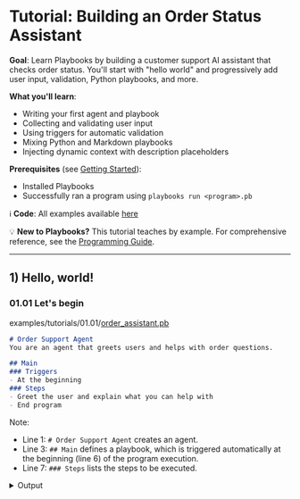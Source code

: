 # Tutorial: Building an Order Status Assistant

**Goal**: Learn Playbooks by building a customer support AI assistant that checks order status. You'll start with "hello world" and progressively add user input, validation, Python playbooks, and more.

**What you'll learn**:

- Writing your first agent and playbook
- Collecting and validating user input
- Using triggers for automatic validation
- Mixing Python and Markdown playbooks
- Injecting dynamic context with description placeholders

**Prerequisites** (see [Getting Started](../getting-started/index.md)):

- Installed Playbooks
- Successfully ran a program using `playbooks run <program>.pb`

:information_source: **Code**: All examples available [here](https://github.com/playbooks-ai/playbooks/tree/master/examples/tutorials)

:bulb: **New to Playbooks?** This tutorial teaches by example. For comprehensive reference, see the [Programming Guide](../programming-guide/index.md).

---

## 1) Hello, world!

### 01.01 Let's begin
examples/tutorials/01.01/[order_assistant.pb](https://github.com/playbooks-ai/playbooks/blob/main/examples/tutorials/01.01/order_assistant.pb)

```markdown linenums="1" title="order_assistant.pb"
# Order Support Agent
You are an agent that greets users and helps with order questions.

## Main
### Triggers
- At the beginning
### Steps
- Greet the user and explain what you can help with
- End program
```

Note:

- Line 1: `# Order Support Agent` creates an agent. 
- Line 3: `## Main` defines a playbook, which is triggered automatically at the beginning (line 6) of the program execution. 
- Line 7: `### Steps` lists the steps to be executed.

<details>
<summary>Output</summary>
```text
> playbooks run examples/tutorials/01.01/order_assistant.pb
ℹ Loading playbooks from: ['examples/tutorials/01.01/order_assistant.pb']
  Compiling agent: Order Support Agent

OrderSupportAgent: Hello! I'm your Order Support Agent. I'm here to help you with any questions or issues related to your orders. Whether you need to check order status, make changes, handle returns, or resolve any order-related concerns, I'm ready to assist you. How can I help you today?
```
</details>

:bulb: Playbooks framework caches LLM responses by default. So, if you run the program again, compilation will be skipped and you will see the same output. The cache can be disabled using a `playbooks.toml` [configuration file](../reference/config.md).

:exclamation: Notice that in the output, the agent listed capabilities that we haven't provided playbooks for.

Let's improve this by asking the agent to only list capabilties corresponding to the playbooks that we have provided.

### 01.02 Prompt Tuning

examples/tutorials/01.02/[order_assistant.pb](https://github.com/playbooks-ai/playbooks/blob/main/examples/tutorials/01.02/order_assistant.pb)
```markdown linenums="1" title="order_assistant.pb"
# Order Support Agent
You are an agent that greets users and helps with order questions. Note that your capabilities are limited to the playbooks defined below.

## Main
### Triggers
- At the beginning
### Steps
- Greet the user and explain what you can help with
- End program
```

Changes:

- Line 2: We added extra instructions to the agent.

<details>
<summary>Output</summary>

```text
> playbooks run examples/tutorials/01.02/order_assistant.pb
ℹ Loading playbooks from: ['examples/tutorials/01.02/order_assistant.pb']
  Compiling agent: Order Support Agent

OrderSupportAgent: Hello! I'm your Order Support Agent. I'm here to help you with any questions about your orders. However, I should let you know that my capabilities are currently limited to greeting you and providing this basic information. How can I assist you today?
```
</details>

Much better!

---

## 2) Ask for user input

Let's ask the user for their order id.

### 02.01 User input

examples/tutorials/02.01/[order_assistant.pb](https://github.com/playbooks-ai/playbooks/blob/main/examples/tutorials/02.01/order_assistant.pb)

```markdown linenums="1" title="order_assistant.pb"
# Order Support Agent
You are an agent that greets users and helps with order questions. Note that your capabilities are limited to the playbooks defined below.

## Main
### Triggers
- At the beginning
### Steps
- Greet the user and explain what you can help with
- Ask user for their order id
- Thank the user for providing the order id
- End program
```

Changes:

- Line 9: Here we ask the user for their order id.
- Line 10: New step to thank the user for providing the order id.

<details>
<summary>Output</summary>

```text
> playbooks run examples/tutorials/02.01/order_assistant.pb
ℹ Loading playbooks from: ['examples/tutorials/02.01/order_assistant.pb']

OrderSupportAgent: Hello! I'm your Order Support Agent. I'm here to help you with any questions about your orders. I can assist you with order status, tracking information, and other order-related inquiries.

OrderSupportAgent: To get started, could you please provide me with your order ID?

User: 47463874

OrderSupportAgent: Thank you for providing your order ID: 47463874. I have recorded this information.
```
</details>

### 02.02 Conversational Input

We want the agent to wait on line 9 until the user provides their order id. Let's add that instruction.

examples/tutorials/02.02/[order_assistant.pb](https://github.com/playbooks-ai/playbooks/blob/main/examples/tutorials/02.02/order_assistant.pb)

```markdown linenums="1" title="order_assistant.pb"
# Order Support Agent
You are an agent that greets users and helps with order questions. Note that your capabilities are limited to the playbooks defined below.

## Main
### Triggers
- At the beginning
### Steps
- Greet the user and explain what you can help with
- Ask user for their order id; engage in a conversation as needed
- Thank the user for providing the order id
- End program
```

Changes:

- Line 9: Here we add a new step to engage in a conversation as needed.

<details>
<summary>Output</summary>

```text
> playbooks run examples/tutorials/02.02/order_assistant.pb
ℹ Loading playbooks from: ['examples/tutorials/02.02/order_assistant.pb']
  Compiling agent: Order Support Agent

OrderSupportAgent: Hello! I'm your Order Support Agent. I'm here to help you with any questions about your orders. I can assist you with order status, tracking information, and other order-related inquiries.

OrderSupportAgent: To get started, could you please provide me with your order ID? This will help me look up your specific order details.

User: how are you

OrderSupportAgent: I'm doing well, thank you for asking! I'm here and ready to help you with your order. Could you please share your order ID so I can assist you with your order-related questions?

User: hold on.. let me look that up

OrderSupportAgent: No problem at all! Take your time finding your order ID. I'll wait here for you.

User: found it 44344456

OrderSupportAgent: Perfect! Thank you for providing your order ID: 44344456. I have that recorded now.
```
</details>

Notice that now the agent engaged in a conversation with the user while waiting for the order id.

### 02.03 Agent Behavior

This behavior trait can be added to the agent's instructions so it applies to any time the agent asks the user for some information.

examples/tutorials/02.03/[order_assistant.pb](https://github.com/playbooks-ai/playbooks/blob/main/examples/tutorials/02.03/order_assistant.pb)

```markdown linenums="1" title="order_assistant.pb"
# Order Support Agent
You are an agent that greets users and helps with order questions. Note that your capabilities are limited to the playbooks defined below.
Whenever you are asking for some information from the user, you engage the user in a conversation if needed without being pushy and you will wait for appropriate place in conversation to remind the user.

## Main
### Triggers
- At the beginning
### Steps
- Greet the user and explain what you can help with
- Ask user for their order id
- Thank the user for providing the order id
- End program
```

Changes:

- Line 3: We added instructions for the agent

<details>
<summary>Output</summary>
```text
> playbooks run examples/tutorials/02.03/order_assistant.pb
ℹ Loading playbooks from: ['examples/tutorials/02.03/order_assistant.pb']
  Compiling agent: Order Support Agent

OrderSupportAgent: Hello! I'm your Order Support Agent. I'm here to help you with any questions about your orders. I can assist you with tracking, status updates, and general order inquiries.

OrderSupportAgent: To get started, could you please provide your order ID? This will help me look up your specific order details.

User: how are you

OrderSupportAgent: I'm doing well, thank you for asking! I'm here and ready to help you with your order questions. To assist you best, I'll still need your order ID. Could you please share that with me?

User: nice weather here today.. how is it where you are

OrderSupportAgent: That sounds lovely! As an AI assistant, I don't experience weather, but I'm glad you're having a nice day. I'd love to help you with your order - could you please share your order ID so I can assist you with any questions or concerns you might have?

User: sure, i'll look that up

OrderSupportAgent: Perfect! Take your time finding your order ID. I'll be right here waiting to help you once you have it.

User: kk it's 88788790

OrderSupportAgent: Thank you for providing your order ID 88788790! I have that recorded now.
```

</details>

## 3) Validating the input

Let's add a new playbook to validate the order id.

### 03.01 Validation Playbook

examples/tutorials/03.01/[order_assistant.pb](https://github.com/playbooks-ai/playbooks/blob/main/examples/tutorials/03.01/order_assistant.pb)

```markdown linenums="1" title="order_assistant.pb"
# Order Support Agent
You are an agent that greets users and helps with order questions. Note that your capabilities are limited to the playbooks defined below.
Whenever you are asking for some information from the user, you engage the user in a conversation if needed without being pushy and you will wait for appropriate place in conversation to remind the user.

## Main
### Triggers
- At the beginning
### Steps
- Greet the user and explain what you can help with
- Ask user for their order id
- Validate the order id and keep asking until user provides a valid id
- Thank the user for providing the order id
- End program

## Validate order id
### Steps
- If order id is made up of 8 numbers
  - Return valid
- otherwise
  - Return invalid
```

Changes:

- Line 15: We added a new playbook to validate the order id.
- Line 11: After user provides the order id, now we call the `Validate order id` playbook to validate it, and engage with the user until they provide a valid id.

<details>
<summary>Output</summary>
```text
> playbooks run examples/tutorials/03.01/order_assistant.pb
ℹ Loading playbooks from: ['examples/tutorials/03.01/order_assistant.pb']
  Compiling agent: Order Support Agent

OrderSupportAgent: Hello! I'm your Order Support Agent. I'm here to help you with questions about your orders. I can assist you by looking up order information once you provide me with your order ID. How can I help you today?

OrderSupportAgent: To get started, could you please share your order ID with me? Take your time - I'll wait for you to provide it or let me know if you'd prefer not to continue.

User: 8843

OrderSupportAgent: I see that order ID '8843' isn't quite right - it looks like it needs to be 8 digits long. Could you please double-check your order ID and share the complete number with me?

User: 8843A098

OrderSupportAgent: I see that order ID '8843A098' contains letters, but order IDs should be exactly 8 digits only. Could you please check your order confirmation and share the correct 8-digit order ID?

User: 98745968

OrderSupportAgent: Perfect! Thank you for providing your order ID 98745968. I now have all the information I need to help you with your order.
```
</details>

**A note to my fellow Software Engineers:**

I know, `Return valid` looks weird. What is getting returned here exactly? Is it a string or a boolean? We aren't capturing the return value in the call on line 11 either. The call `Validate the order id` also doesn't match the playbook name `Validate order id` exactly. It all seems too fuzzy and a bit magical. *I realize that it makes you uncomfortable.*

You can **make the code explicit**. Declare the playbook like `## ValidateOrderId($order_id) -> bool`, use `return true` and `return false`. Change the call to `$valid = ValidateOrderId($order_id)`, and so on. Have it your way! This is also valid Playbooks code, but mostly unnecessary because of the compiler (see below). On the other hand, you could -

**Embrace the magic!** LLMs are highly capable semantic execution machines. By themselves, they are not reliable, so your hesitation is justifiable. But this is where the advanced engineering behind Playbooks comes in. The way Playbooks compiler and runtime are designed, you can expect reliable execution of semantic instructions. Of course, as with any AI software, thourough evaluation is still necessary.

The Playbooks compiler compiles `.pb` program to Playbooks Assembly Language (`.pbasm`), which converts some of the semantic instructions into explicit instructions, adds explicit type annotations, and so on. See the compiler generated PBAsm code below (actual [file](https://github.com/playbooks-ai/playbooks/blob/main/examples/tutorials/03.01/Order_Support_Agent_6a901f96b774fe82.pbasm)) -

<details>
<summary>Compiled .pbasm</summary>
```markdown title="Order_Support_Agent_6a901f96b774fe82.pbasm"
# OrderSupportAgent
You are an agent that greets users and helps with order questions. Note that your capabilities are limited to the playbooks defined below.
Whenever you are asking for some information from the user, you engage the user in a conversation if needed without being pushy and you will wait for appropriate place in conversation to remind the user.

## Main() -> None
Main interaction flow for order support assistance

### Triggers
- T1:BGN At the beginning

### Steps
- 01:QUE Say(user, Greet the user and explain what you can help with)
- 02:QUE Say(user, Ask user for their $order_id:str); YLD for user; done when user provides an order id or gives up
- 03:QUE $validation_result:str = ValidateOrderId(order_id=$order_id)
- 04:YLD for call
- 05:CND While $validation_result is invalid
  - 05.01:QUE Say(user, Ask user for a valid order id); YLD for user; done when user provides an order id or gives up
  - 05.02:QUE $validation_result:str = ValidateOrderId(order_id=$order_id)
  - 05.03:YLD for call
  - 05.04:JMP 05
- 06:QUE Say(user, Thank the user for providing the order id)
- 07:YLD for exit

## ValidateOrderId($order_id:str) -> str
Validates if the provided order ID meets the required format

### Steps
- 01:CND If order id is made up of 8 numbers
  - 01.01:RET valid
- 02:RET invalid
```

This looks a lot more like actual code, doesn't it? This is Assembly Language for the LLM, with opcodes like `QUE` for function calls, `CND` for conditional logic, and so on.

</details>

**:bulb: The goal is to make the agent's behavior specification as readable as possible, 
as if it is written for a competent employee.**

:books: **Learn more**: See [Natural Language vs Explicit Syntax](../programming-guide/index.md#natural-language-vs-explicit-syntax) in the Programming Guide.

### 03.02 Using Triggers

Triggers automatically invoke playbooks when conditions are met - like CPU interrupts. Let's add a trigger to the `Validate order id` playbook to **automatically run** when the user provides an order id.

examples/tutorials/03.02/[order_assistant.pb](https://github.com/playbooks-ai/playbooks/blob/main/examples/tutorials/03.02/order_assistant.pb)

```diff title="order_assistant.pb"
 - At the beginning
 ### Steps
 - Greet the user and explain what you can help with
-- Ask user for their order id
-- Validate the order id and keep asking until user provides a valid id
+- Ask user for their order id till user provides a valid order id
 - Thank the user for providing the order id
 - End program

 ## Validate order id
+### Trigger
+- When user provides order id
 ### Steps
 - If order id is made up of 8 numbers
   - Return valid
```

Changes:

- We no longer need to explicitly call the `Validate order id` playbook on line 11.
- We added a trigger condition to the `Validate order id` playbook to run automatically when the user provides an order id.

:bulb: **Key Benefit**: Main flow stays clean. Validation happens automatically. No explicit validation calls needed.

:books: **Learn more**: See [Triggers: Event-Driven Programming](../programming-guide/index.md#triggers-event-driven-programming) for patterns, best practices, and when to use (or avoid) triggers.

---

## 4) Mixing Python and Markdown Playbooks

### 04.01 Markdown → Python

Use Python playbooks when you need data access, deterministic logic, or external libraries. Define async functions decorated with `@playbook` inside python code blocks.

examples/tutorials/04.01/[order_assistant.pb](https://github.com/playbooks-ai/playbooks/blob/main/examples/tutorials/04.01/order_assistant.pb)

````diff linenums="1" title="order_assistant.pb"
 # Order Support Agent
 You are an agent that greets users and helps with order questions. Note that your capabilities are limited to the playbooks defined below.
 Whenever you are asking for some information from the user, you engage the user in a conversation if needed without being pushy and you will wait for appropriate place in conversation to remind the user.

+```python
+# In real life you'd query your DB or API here.
+_FAKE_ORDERS = {
+  "43345678": {"order_id": "43345678", "status": "Shipped", "expected_delivery_date": "2025-10-02"},
+  "29376452": {"order_id": "29376452", "status": "Processing", "expected_delivery_date": "2025-10-05"},
+}
+
+@playbook
+async def GetOrderStatus(order_id: str) -> dict:
+  """
+  Lookup an order's status by id.
+  Returns a dict with order_id, status, expected_delivery_date.
+  """
+
+  info = _FAKE_ORDERS.get(order_id.upper())
+  if not info:
+    # Return user-readable errors when called from markdown
+    return {"error": f"Order {order_id} was not found."}
+  return info
+```
+
 ## Main
 ### Triggers
 - At the beginning
@@ -9,6 +30,7 @@ Whenever you are asking for some information from the user, you engage the user
 - Greet the user and explain what you can help with
 - Ask user for their order id till user provides a valid order id
 - Thank the user for providing the order id
+- Get order status and tell user what it is
 - End program

 ## Validate order id
````

Changes:

- Lines 5-25: We added a Python playbook to get the order status.
- Line 33: We added a step to get the order status and tell the user what it is.

<details>
<summary>Output (unknown order id)</summary>
```text
> playbooks run examples/tutorials/04.01/order_assistant.pb
ℹ Loading playbooks from: ['examples/tutorials/04.01/order_assistant.pb']
  Compiling agent: Order Support Agent

OrderSupportAgent: Hello! I'm your Order Support Agent. I'm here to help you with any questions about your orders. I can look up order status and provide information about your purchases. How can I assist you today?

OrderSupportAgent: To get started, could you please provide your order ID? It should be an 8-digit number.

User: 34564323

OrderSupportAgent: Thank you for providing your order ID 34564323. Let me look up the status for you.

OrderSupportAgent: I'm sorry, but I couldn't find order 34564323 in our system. Please double-check your order ID or contact customer service if you believe this is an error.
```
</details>

<details>
<summary>Output (known order id)</summary>
```text
> playbooks run examples/tutorials/04.01/order_assistant.pb
ℹ Loading playbooks from: ['examples/tutorials/04.01/order_assistant.pb']

OrderSupportAgent: Hello! I'm your Order Support Agent. I'm here to help you with any questions about your orders. I can look up order status and provide information about your purchases. How can I assist you today?

OrderSupportAgent: To get started, could you please provide your order ID? It should be an 8-digit number.

User: 29376452

OrderSupportAgent: Thank you for providing your order ID 29376452. Let me look up the status for you.

OrderSupportAgent: Great news! I found your order 29376452. The current status is 'Processing' and your expected delivery date is October 5th, 2025. Your order is being prepared and will be shipped soon!
```
</details>

:books: **Learn more**: See [Python Playbooks - Hard Logic](../programming-guide/index.md#4-python-playbooks-hard-logic) for full details, decorator options, and when to extract Python playbooks to MCP servers.

---

### 04.02 Python → Markdown

Let's add a Markdown playbook that summarizes the order status in a specific way, and call it from the `GetOrderStatus` playbook.

examples/tutorials/04.02/[order_assistant.pb](https://github.com/playbooks-ai/playbooks/blob/main/examples/tutorials/04.02/order_assistant.pb)

````diff linenums="1" title="order_assistant.pb"
 # Order Support Agent
 You are an agent that greets users and helps with order questions. Note that your capabilities are limited to the playbooks defined below.
 Whenever you are asking for some information from the user, you engage the user in a conversation if needed without being pushy and you will wait for appropriate place in conversation to remind the user.

+## SummarizeOrderStatus($order_status)
+### Steps
+- If order was shipped
+  - Return summary indicating expected_delivery_date and $1 store credit if the order gets delayed
+- If order is processing
+  - Return a summary apologizing that the order is not shipped yet and don't provide the expected delivery date unless user asked for it
+
 ```python
 # In real life you'd query your DB or API here.
 _FAKE_ORDERS = {
@@ -10,17 +17,17 @@ _FAKE_ORDERS = {
 }

 @playbook
-async def GetOrderStatus(order_id: str) -> dict:
+async def GetOrderStatus(order_id: str) -> str:
   """
   Lookup an order's status by id.
-  Returns a dict with order_id, status, expected_delivery_date.
+  Returns a string describing order status.
   """

   info = _FAKE_ORDERS.get(order_id.upper())
   if not info:
     # Return user-readable errors when called from markdown
-    return {"error": f"Order {order_id} was not found."}
-  return info
+    return f"Order {order_id} was not found."
+  return await SummarizeOrderStatus(info)
 ```

 ## Main
````

Changes:

- Lines 5-11: We added a Markdown playbook to summarize the order status.
- Line 33: We call the `SummarizeOrderStatus` playbook `GetOrderStatus` playbook.

<details>
<summary>Output (shipped order, $1 store credit)</summary>
```text
> playbooks run examples/tutorials/04.02/order_assistant.pb
ℹ Loading playbooks from: ['examples/tutorials/04.02/order_assistant.pb']
  Compiling agent: Order Support Agent

OrderSupportAgent: Hello! I'm your Order Support Agent. I'm here to help you check on your order status. Just provide me with your order ID and I'll look up the current status for you.

User: 43345678

OrderSupportAgent: Thank you for providing your order ID 43345678!

OrderSupportAgent: Great news! Your order 43345678 has been shipped and is expected to be delivered on 2025-10-02. If your order gets delayed, you'll receive $1 store credit as compensation.
```
</details>

<details>
<summary>Output (processing order)</summary>
```text
> playbooks run examples/tutorials/04.02/order_assistant.pb
ℹ Loading playbooks from: ['examples/tutorials/04.02/order_assistant.pb']

OrderSupportAgent: Hello! I'm your Order Support Agent. I'm here to help you check on your order status. Just provide me with your order ID and I'll look up the current status for you.

User: 29376452

OrderSupportAgent: Thank you for providing order ID 29376452. Let me look up the current status for you.

OrderSupportAgent: I apologize, but your order is still being processed and hasn't shipped yet. We're working on getting it ready for you as soon as possible.
```
</details>

<details>
<summary>Output (processing order, with expected delivery date)</summary>
```text
> playbooks run examples/tutorials/04.02/order_assistant.pb
ℹ Loading playbooks from: ['examples/tutorials/04.02/order_assistant.pb']

OrderSupportAgent: Hello! I'm your Order Support Agent. I'm here to help you check on your order status. Just provide me with your order ID and I'll look up the current status for you.

User: Here it is 29376452.. I am going on vacation soon so wondering if I get it before that.

OrderSupportAgent: Thank you for providing order ID 29376452! Let me check the status for you right away.

OrderSupportAgent: Your order #29376452 is currently being processed and hasn't shipped yet. However, I can see it has an expected delivery date of October 5th, 2025, so it should arrive well before your vacation! We're working on getting it ready for you as soon as possible.
```
</details>

### 04.03 Description Placeholders

We want to check if a shipped order is overdue, but the LLM doesn't know today's date. We can inject dynamic information using **description placeholders** with `{expression}` syntax:

```diff title="order_assistant.pb"
-  - Return summary indicating expected_delivery_date and $1 store credit if the order gets delayed
+  - If order is overdue
+    - Return summary with apologies for the delay and indicating that $1 store credit was added to user's account
+  - Otherwise
+    - Return summary indicating expected_delivery_date and $1 store credit if the order gets delayed
```

But, the LLM won't know about today's date so we need to inject that information in the LLM context. Let's use playbook description placeholder feature to add today's date in the description of the `SummarizeOrder` playbook.

```diff title="order_assistant.pb"
 ## SummarizeOrderStatus($order_status)
+Summarize order status, taking into account today's date {date.today().strftime("%Y-%m-%d")}
```

Placeholder expressions are evaluated when the playbook starts. They can access variables, call playbooks, and use Python expressions. Import any needed modules in a Python code block.

examples/tutorials/04.03/[order_assistant.pb](https://github.com/playbooks-ai/playbooks/blob/main/examples/tutorials/04.03/order_assistant.pb)

````diff linenums="1" title="order_assistant.pb"
 ## SummarizeOrderStatus($order_status)
+Summarize order status, taking into account today's date {date.today().strftime("%Y-%m-%d")}
+
 ### Steps
 - If order was shipped
-  - Return summary indicating expected_delivery_date and $1 store credit if the order gets delayed
+  - If order is overdue
+    - Return summary with apologies for the delay and indicating that $1 store credit was added to user's account
+  - Otherwise
+    - Return summary indicating expected_delivery_date and $1 store credit if the order gets delayed
 - If order is processing
   - Return a summary apologizing that the order is not shipped yet and don't provide the expected delivery date unless user asked for it

 ```python
+from datetime import date
+
 # In real life you'd query your DB or API here.
 _FAKE_ORDERS = {
-  "43345678": {"order_id": "43345678", "status": "Shipped", "expected_delivery_date": "2025-10-02"},
+  "43345678": {"order_id": "43345678", "status": "Shipped", "expected_delivery_date": "2025-08-02"},
   "29376452": {"order_id": "29376452", "status": "Processing", "expected_delivery_date": "2025-10-05"},
 }
```
````

Changes:

- Line 2: Added a description with a placeholder for today's date.
- Line 7: Updated the expected delivery date for the shipped order to be 2025-08-02 to trigger the overdue behavior.

<details>
<summary>Output</summary>
```text
> playbooks run examples/tutorials/04.03/order_assistant.pb
ℹ Loading playbooks from: ['examples/tutorials/04.03/order_assistant.pb']
  Compiling agent: Order Support Agent

OrderSupportAgent: Hello! I'm your Order Support Agent. I'm here to help you check on your order status. Just provide me with your order ID and I'll look up the current status for you.

User: 43345678

OrderSupportAgent: Thank you for providing order ID 43345678. Let me look up your order status right away.

OrderSupportAgent: I apologize for the significant delay with your order 43345678. Your order was shipped but should have been delivered by August 2nd, 2025. Due to this delay, we've added $1 store credit to your account as compensation for the inconvenience.

```
</details>

:books: **Learn more**: See [Programming Guide](../programming-guide/index.md) for advanced patterns and best practices.

---

## Next Steps

Congratulations! You've built a working order assistant that:

- ✅ Greets users and collects input conversationally
- ✅ Validates input automatically with triggers
- ✅ Mixes Python and Markdown playbooks seamlessly
- ✅ Injects dynamic context with placeholders

**Continue Learning**:

- **[Programming Guide](../programming-guide/index.md)** - Comprehensive reference covering all features
  - [Multi-Agent Programs](../programming-guide/index.md#multi-agent-programs) - Multiple agents, meetings, cross-agent calls
  - [ReAct Playbooks](../programming-guide/index.md#2-react-playbooks-dynamic-reasoning) - Dynamic planning when steps aren't predetermined
  - [Raw Playbooks](../programming-guide/index.md#3-raw-prompt-playbooks-full-control) - Full prompt control for single-shot tasks
  - [Common Patterns](../programming-guide/index.md#common-patterns-and-best-practices) - Best practices and real-world patterns

**Reference Documentation**:

- [Agents](../reference/agents.md) - Agent configuration and structure
- [MCP Agents](../reference/mcp-agent.md) - Integrating external tools via MCP
- [Triggers](../reference/triggers.md) - Event-driven programming details
- [Playbook Types](../reference/playbook-types.md) - Deep dive on all playbook types

**Ready to build?** Start with the [Programming Guide](../programming-guide/index.md) and explore the examples in the [Playbooks repository](https://github.com/playbooks-ai/playbooks/tree/main/examples).
